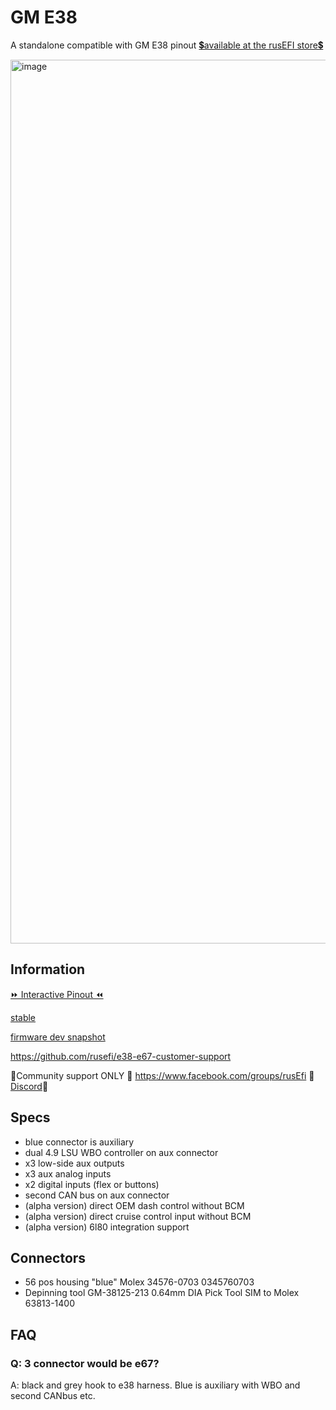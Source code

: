 # GM E38

A standalone compatible with GM E38 pinout [💲available at the rusEFI store💲](https://www.shop.rusefi.com/shop/p/pnp-e38)

<img width="1500" height="1414" alt="image" src="https://github.com/user-attachments/assets/e89b5ad7-1715-4eb2-a904-65aebc2a35f9" />

## Information

[⏩ Interactive Pinout ⏪](https://rusefi.com/docs/pinouts/GM-E38/)

[stable](https://rusefi.com/fw-private/lts/lts-25ambrosia/rusefi_bundle_pnp-e38_obfuscated_public.zip)

[firmware dev snapshot](https://rusefi.com/fw-private/rusefi_bundle_pnp-e38_obfuscated_public.zip)

https://github.com/rusefi/e38-e67-customer-support

🔴Community support ONLY 🔴 https://www.facebook.com/groups/rusEfi 🔴 [Discord](https://github.com/rusefi/rusefi/wiki/Discord)🔴

## Specs

* blue connector is auxiliary
* dual 4.9 LSU WBO controller on aux connector
* x3 low-side aux outputs
* x3 aux analog inputs
* x2 digital inputs (flex or buttons)
* second CAN bus on aux connector
* (alpha version) direct OEM dash control without BCM
* (alpha version) direct cruise control input without BCM
* (alpha version) 6l80 integration support

## Connectors

* 56 pos housing "blue" Molex 34576-0703 0345760703
* Depinning tool GM-38125-213 0.64mm DIA Pick Tool SIM to Molex 63813-1400

## FAQ

### Q: 3 connector would be e67?

A: black and grey hook to e38 harness. Blue is auxiliary with WBO and second CANbus etc.
